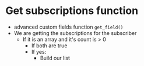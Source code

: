 # Get subscriptions function
* advanced custom fields function `get_field()`
* We are getting the subscriptions for the subscriber
  - If it is an array and it's count is > 0
    + If both are true
    + If yes:
      * Build our list
